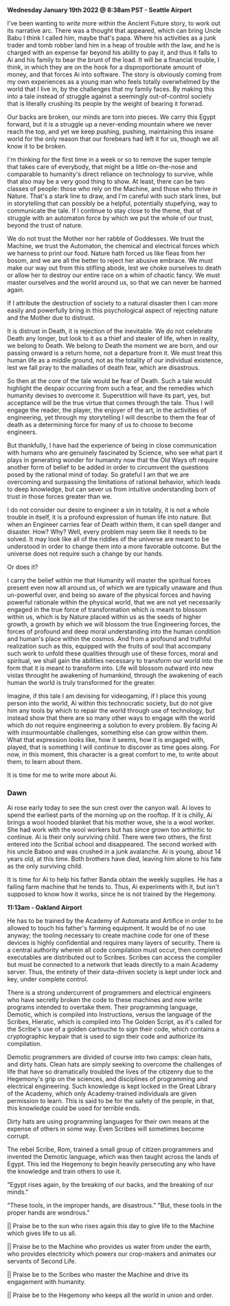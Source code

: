**Wednesday January 19th 2022 @ 8:38am PST - Seattle Airport**

I've been wanting to *write* more within the Ancient Future story, to work out its narrative arc. There was a thought that appeared, which can bring Uncle Babu I think I called him, maybe that's papa. Where his activities as a junk trader and tomb robber land him in a heap of trouble with the law, and he is charged with an expense far beyond his ability to pay it, and thus it falls to Ai and his family to bear the brunt of the load. It will be a financial trouble, I think, in which they are on the hook for a disproportionate amount of money, and that forces Ai into software. The story is obviously coming from my own experiences as a young man who feels totally overwhelmed by the world that I live in, by the challenges that my family faces. By making this into a tale instead of struggle against a seemingly out-of-control society that is literally crushing its people by the weight of bearing it forwrad. 

Our backs are broken, our minds are torn into pieces. We carry this Egypt forward, but it is a struggle up a never-ending mountain where we never reach the top, and yet we keep pushing, pushing, maintaining this insane world for the only reason that our forebears had left it for us, though we all know it to be broken.

I'm thinking for the first time in a week or so to remove the super temple that takes care of everybody, that might be a little on-the-nose and comparable to humanity's direct reliance on technology to survive, while that also may be a very good thing to show. At least, there can be two classes of people: those who rely on the Machine, and those who thrive in Nature. That's a stark line to draw, and I'm careful with such stark lines, but in storytelling that can possibly be a helpful, potentially stupefying, way to communicate the tale. If I continue to stay close to the theme, that of struggle with an automaton force by which we put the whole of our trust, beyond the trust of nature. 

We do not trust the Mother nor her rabble of Goddesses. We trust the Machine, we trust the Automaton, the chemical and electrical forces which we harness to print our food. Nature hath forced us like fleas from her bosom, and we are all the better to reject her abusive embrace. We must make our way out from this stifling abode, lest we choke ourselves to death or allow her to destroy our entire race on a whim of chaotic fancy. We must master ourselves and the world around us, so that we can never be harmed again.

If I attribute the destruction of society to a natural disaster then I can more easily and powerfully bring in this psychological aspect of rejecting nature and the Mother due to distrust. 

It is distrust in Death, it is rejection of the inevitable. We do not celebrate Death any longer, but look to it as a thief and stealer of life, when in reality, we belong to Death. We belong to Death the moment we are born, and our passing onward is a return home, not a departure from it. We must treat this human life as a middle ground, not as the totality of our individual existence, lest we fall pray to the malladies of death fear, which are disastrous. 

So then at the core of the tale would be fear of Death. Such a tale would highlight the despair occurring from such a fear, and the remedies which humanity devises to overcome it. Superstition will have its part, yes, but acceptance will be the true virtue that comes through the tale. Thus I will engage the reader, the player, the enjoyer of the art, in the activities of engineering, yet through my storytelling I will describe to them the fear of death as a determining force for many of us to choose to become engineers. 

But thankfully, I have had the experience of being in close communication with humans who are genuinely fascinated by Science, who see what part it plays in generating wonder for humanity now that the Old Ways oft require another form of belief to be added in order to circumvent the questions posed by the rational mind of today. So grateful I am that we are overcoming and surpassing the limitations of rational behavior, which leads to deep knowledge, but can sever us from intuitive understanding born of trust in those forces greater than we. 

I do not consider our desire to engineer a sin in totality, it is not a whole trouble in itself, it is a profound expression of human life into nature. But when an Engineer carries fear of Death within them, it can spell danger and disaster. How? Why? Well, every problem may seem like it needs to be solved. It may look like all of the riddles of the universe are meant to be understood in order to change them into a more favorable outcome. But the universe does not require such a change by our hands. 

Or does it?

I carry the belief within me that Humanity will master the spiritual forces present even now all around us, of which we are typically unaware and thus un-powerful over, and being so aware of the physical forces and having powerful rationale within the physical world, that we are not yet necessarily engaged in the true force of transformation which is meant to blossom within us, which is by Nature placed within us as the seeds of higher growth, a growth by which we will blossom the true Engineering forces, the forces of profound and deep moral understanding into the human condition and human's place within the cosmos. And from a profound and truthful realization such as this, equipped with the fruits of soul that accompany such work to unfold these qualities through use of these forces, moral and spiritual, we shall gain the abilities necessary to transform our world into the form that it is meant to transform into. Life will blossom outward into new vistas throught he awakening of humankind, through the awakening of each human the world is truly transformed for the greater. 

Imagine, if this tale I am devising for videogaming, if I place this young person into the world, Ai within this technocratic society, but do not give him any tools by which to repair the world through use of technology, but instead show that there are so many other ways to engage with the world which do not require engineering a solution to every problem. By facing Ai with insurmountable challenges, something else can grow within them. What that expression looks like, how it seems, how it is engaged with, played, that is something I will continue to discover as time goes along. For now, in this moment, this character is a great comfort to me, to write about them, to learn about them. 

It is time for me to write more about Ai. 

### Dawn

Ai rose early today to see the sun crest over the canyon wall. Ai loves to spend the earliest parts of the morning up on the rooftop. If it is chilly, Ai brings a wool hooded blanket that his mother wove, she is a wool worker. She had work with the wool workers but has since grown too arthiritic to continue. Ai is their only surviving child. There were two others, the first entered into the Scribal school and disappeared. The second worked with his uncle Baboo and was crushed in a junk avalanche. Ai is young, about 14 years old, at this time. Both brothers have died, leaving him alone to his fate as the only surviving child. 

It is time for Ai to help his father Banda obtain the weekly supplies. He has a failing farm machine that he tends to. Thus, Ai experiments with it, but isn't supposed to know how it works, since he is not trained by the Hegemony. 

**11:13am - Oakland Airport**

He has to be trained by the Academy of Automata and Artifice in order to be allowed to touch his father's farming equipment. It would be of no use anyway; the tooling necessary to create machine code for one of these devices is highly confidential and requires many layers of security. There is a central authority wherein all code compilation must occur, then completed executables are distributed out to Scribes. Scribes can access the compiler but must be connected to a network that leads directly to a main Academy server. Thus, the entirety of their data-driven society is kept under lock and key, under complete control. 

There is a strong undercurrent of programmers and electrical engineers who have secretly broken the code to these machines and now write programs intended to overtake them. Their programming language, Demotic, which is compiled into Instructions, versus the language of the Scribes, Hieratic, which is compiled into The Golden Script, as it's called for the Scribe's use of a golden cartouche to sign their code, which contains a cryptographic keypair that is used to sign their code and authorize its compilation. 

Demotic programmers are divided of course into two camps: clean hats, and dirty hats. Clean hats are simply seeking to overcome the challenges of life that have so dramatically troubled the lives of the citizenry due to the Hegemony's grip on the sciences, and disciplines of programming and electrical engineering. Such knowledge is kept locked in the Great Library of the Academy, which only Academy-trained individuals are given permission to learn. This is said to be for the safety of the people, in that, this knowledge could be used for terrible ends.

Dirty hats are using programming languages for their own means at the expense of others in some way. Even Scribes will sometimes become corrupt. 

The rebel Scribe, Rom, trained a small group of citizen programmers and invented the Demotic language, which was then taught across the lands of Egypt. This led the Hegemony to begin heavily persecuting any who have the knowledge and train others to use it. 

"Egypt rises again, by the breaking of our backs, and the breaking of our minds."

"These tools, in the improper hands, are disastrous."
"But, these tools in the proper hands are wondrous."

|| Praise be to the sun who rises again this day to give life to the Machine which gives life to us all.

|| Praise be to the Machine who provides us water from under the earth, who provides electricity which powers our crop-makers and animates our servants of Second Life. 

|| Praise be to the Scribes who master the Machine and drive its engagement with humanity.

|| Praise be to the Hegemony who keeps all the world in union and order.